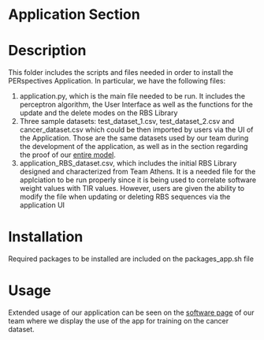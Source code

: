 # Application Section

# Description

This folder includes the scripts and files needed in order to install the PERspectives Application. In particular, we have the following files:

1. application.py, which is the main file needed to be run. It includes the perceptron algorithm, the User Interface as well as the functions for the update and the delete modes on the RBS Library
2. Three sample datasets: test_dataset_1.csv, test_dataset_2.csv and cancer_dataset.csv which could be then imported by users via the UI of the Application. Those are the same datasets used by our team during the development of the application, as well as in the section regarding the proof of our [entire model](https://2022.igem.wiki/athens/model).
3. application_RBS_dataset.csv, which includes the initial RBS Library designed and characterized from Team Athens. It is a needed file for the applciation to be run properly since it is being used to correlate software weight values with TIR values. However, users are given the ability to modify the file when updating or deleting RBS sequences via the application UI

# Installation

Required packages to be installed are included on the packages_app.sh file

# Usage 

Extended usage of our application can be seen on the [software page](https://2022.igem.wiki/athens/software) of our team where we display the use of the app for training on the cancer dataset.
